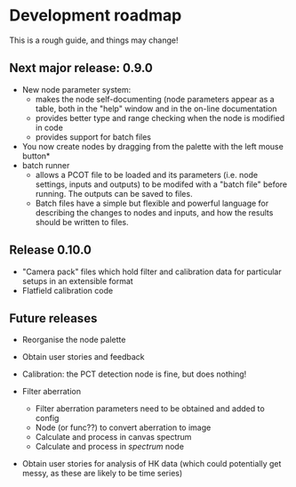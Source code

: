 # Development roadmap

This is a rough guide, and things may change!

## Next major release: 0.9.0

* New node parameter system:
    * makes the node self-documenting (node parameters appear as a table,
    both in the "help" window and in the on-line documentation
    * provides better type and range checking when the node is modified in code
    * provides support for batch files
* You now create nodes by dragging from the palette with the left mouse button*
* batch runner
    * allows a PCOT file to be loaded and its parameters (i.e. node settings,
    inputs and outputs) to be modifed with a "batch file" before running. The
    outputs can be saved to files. 
    * Batch files have a simple but flexible and powerful language for
    describing the changes to nodes and inputs, and how the results should
    be written to files.
    
## Release 0.10.0

* "Camera pack" files which hold filter and calibration data for particular
setups in an extensible format
* Flatfield calibration code


## Future releases

* Reorganise the node palette
* Obtain user stories and feedback

* Calibration: the PCT detection node is fine, but does nothing!

* Filter aberration
    * Filter aberration parameters need to be obtained and added to config
    * Node (or func??) to convert aberration to image
    * Calculate and process in canvas spectrum
    * Calculate and process in *spectrum* node

* Obtain user stories for analysis of HK data (which could potentially
get messy, as these are likely to be time series)

